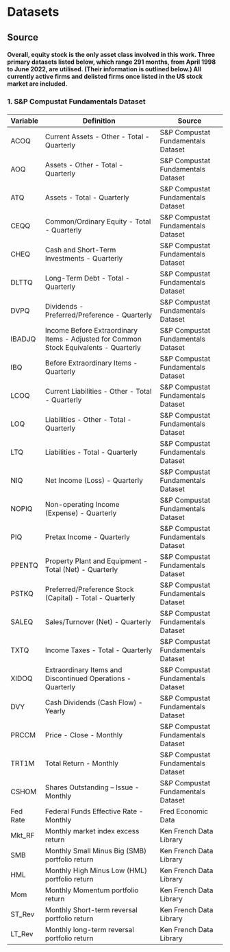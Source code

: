 # Datasets
## Source
#### Overall, equity stock is the only asset class involved in this work. Three primary datasets listed below, which range 291 months, from April 1998 to June 2022, are utilised. (Their information is outlined below.) All currently active firms and delisted firms once listed in the US stock market are included.

### 1. S&P Compustat Fundamentals Dataset
#### 



| **Variable** | **Definition**                                                                        | **Source**                         |
|--------------|---------------------------------------------------------------------------------------|------------------------------------|
| ACOQ         | Current Assets - Other - Total - Quarterly                                            | S&P Compustat Fundamentals Dataset |
| AOQ          | Assets - Other - Total - Quarterly                                                    | S&P Compustat Fundamentals Dataset |
| ATQ          | Assets - Total - Quarterly                                                            | S&P Compustat Fundamentals Dataset |
| CEQQ         | Common/Ordinary Equity - Total - Quarterly                                            | S&P Compustat Fundamentals Dataset |
| CHEQ         | Cash and Short-Term Investments - Quarterly                                           | S&P Compustat Fundamentals Dataset |
| DLTTQ        | Long-Term Debt - Total - Quarterly                                                    | S&P Compustat Fundamentals Dataset |
| DVPQ         | Dividends - Preferred/Preference - Quarterly                                          | S&P Compustat Fundamentals Dataset |
| IBADJQ       | Income Before Extraordinary Items - Adjusted for Common Stock Equivalents - Quarterly | S&P Compustat Fundamentals Dataset |
| IBQ          | Before Extraordinary Items - Quarterly                                                | S&P Compustat Fundamentals Dataset |
| LCOQ         | Current Liabilities - Other - Total - Quarterly                                       | S&P Compustat Fundamentals Dataset |
| LOQ          | Liabilities - Other - Total - Quarterly                                               | S&P Compustat Fundamentals Dataset |
| LTQ          | Liabilities - Total - Quarterly                                                       | S&P Compustat Fundamentals Dataset |
| NIQ          | Net Income (Loss) - Quarterly                                                         | S&P Compustat Fundamentals Dataset |
| NOPIQ        | Non-operating Income (Expense) - Quarterly                                            | S&P Compustat Fundamentals Dataset |
| PIQ          | Pretax Income - Quarterly                                                             | S&P Compustat Fundamentals Dataset |
| PPENTQ       | Property Plant and Equipment - Total (Net) - Quarterly                                | S&P Compustat Fundamentals Dataset |
| PSTKQ        | Preferred/Preference Stock (Capital) - Total - Quarterly                              | S&P Compustat Fundamentals Dataset |
| SALEQ        | Sales/Turnover (Net) - Quarterly                                                      | S&P Compustat Fundamentals Dataset |
| TXTQ         | Income Taxes - Total - Quarterly                                                      | S&P Compustat Fundamentals Dataset |
| XIDOQ        | Extraordinary Items and Discontinued Operations - Quarterly                           | S&P Compustat Fundamentals Dataset |
| DVY          | Cash Dividends (Cash Flow) - Yearly                                                   | S&P Compustat Fundamentals Dataset |
| PRCCM        | Price - Close - Monthly                                                               | S&P Compustat Fundamentals Dataset |
| TRT1M        | Total Return - Monthly                                                                | S&P Compustat Fundamentals Dataset |
| CSHOM        | Shares Outstanding – Issue - Monthly                                                  | S&P Compustat Fundamentals Dataset |
| Fed Rate     | Federal Funds Effective Rate - Monthly                                                | Fred Economic Data                 |
| Mkt_RF       | Monthly market index excess return                                                    | Ken French Data Library            |
| SMB          | Monthly Small Minus Big (SMB) portfolio return                                        | Ken French Data Library            |
| HML          | Monthly High Minus Low (HML) portfolio return                                         | Ken French Data Library            |
| Mom          | Monthly Momentum portfolio return                                                     | Ken French Data Library            |
| ST_Rev       | Monthly Short-term reversal portfolio return                                          | Ken French Data Library            |
| LT_Rev       | Monthly long-term reversal portfolio return                                           | Ken French Data Library            |
